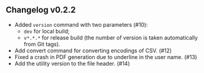 ## Changelog v0.2.2

* Added `version` command with two parameters (#10):
  * `dev` for local build;
  * `v*.*.*` for release build (the number of version is taken automatically from Git tags).
* Add convert command for converting encodings of CSV. (#12)
* Fixed a crash in PDF generation due to underline in the user name. (#13)
* Add the utility version to the file header. (#14)
